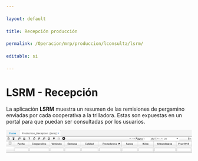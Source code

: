 ```yaml
---

layout: default

title: Recepción producción

permalink: /Operacion/mrp/produccion/lconsulta/lsrm/

editable: si

---
```




# LSRM - Recepción



La aplicación **LSRM** muestra un resumen de las remisiones de pergamino enviadas por cada cooperativa a la trilladora. Estas son expuestas en un portal para que puedan ser consultadas por los usuarios.  



![](lsrm.png)







